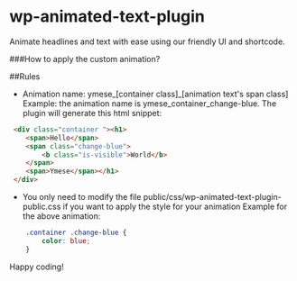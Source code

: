 # wp-animated-text-plugin

Animate headlines and text with ease using our friendly UI and shortcode.


###How to apply the custom animation?

##Rules

+ Animation name: ymese_[container class]_[animation text's span class]
Example: the animation name is ymese_container_change-blue. The plugin will generate this html snippet:
```html
 <div class="container "><h1>		
    <span>Hello</span>
    <span class="change-blue">
        <b class="is-visible">World</b>
    </span>
    <span>Ymese</span></h1>
 </div>
```

+ You only need to modify the file public/css/wp-animated-text-plugin-public.css if you want to apply the style for your animation
Example for the above animation:
```css
    .container .change-blue {
        color: blue;
    }
```

Happy coding!
